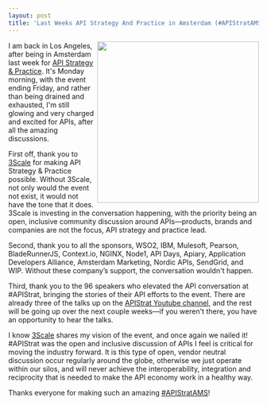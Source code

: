 ```yaml
---
layout: post
title: 'Last Weeks API Strategy And Practice in Amsterdam (#APIStratAMS)'
---
```

<p><a href="https://www.flickr.com/photos/95142376@N05/13488140215/" target="_blank"><img src="http://kinlane-productions.s3.amazonaws.com/api-evangelist-site/blog/apistrat-ams-kin-steve-opening.jpg" alt="" width="325" align="right" /></a></p>
<p>I am back in Los Angeles, after being in Amsterdam last week for <a href="http://www.apistrategyconference.com/2014Amsterdam/">API Strategy &amp; Practice</a>. It's Monday morning, with the event ending Friday, and rather than being drained and exhausted, I'm still glowing and very charged and excited for APIs, after all the amazing discussions.</p>
<p>First off, thank you to <a href="http://bit.ly/13esk6Q">3Scale</a> for making API Strategy &amp; Practice possible. Without 3Scale, not only would the event not exist, it would not have the tone that it does. 3Scale is investing in the conversation happening, with the priority being an open, inclusive community discussion around APIs&mdash;products, brands and companies are not the focus, API strategy and practice lead.</p>
<p>Second, thank you to all the sponsors, WSO2, IBM, Mulesoft, Pearson, BladeRunnerJS, Context.io, NGINX, Node1, API Days, Apiary, Application Developers Alliance, Amsterdam Marketing, Nordic APIs, SendGrid, and WIP. Without these company&rsquo;s support, the conversation wouldn't happen.</p>
<p>Third, thank you to the 96 speakers who elevated the API conversation at #APIStrat, bringing the stories of their API efforts to the event. There are already three of the talks up on the <a href="https://www.youtube.com/user/apistrat">APIStrat Youtube channel</a>, and the rest will be going up over the next couple weeks&mdash;if you weren't there, you have an opportunity to hear the talks.</p>
<p>I know <a href="http://bit.ly/13esk6Q">3Scale</a> shares my vision of the event, and once again we nailed it! #APIStrat was the open and inclusive discussion of APIs I feel is critical for moving the industry forward. It is this type of open, vendor neutral discussion occur regularly around the globe, otherwise we just operate within our silos, and will never achieve the interoperability, integration and reciprocity that is needed to make the API economy work in a healthy way.</p>
<p>Thanks everyone for making such an amazing <a href="https://twitter.com/search?q=%23apistratams&amp;src=typd">#APIStratAMS</a>!</p>
